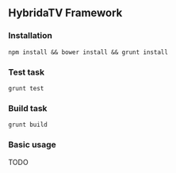## HybridaTV Framework

### Installation

```shell
npm install && bower install && grunt install
```

### Test task

```shell
grunt test
```

### Build task

```shell
grunt build
```

### Basic usage

TODO
